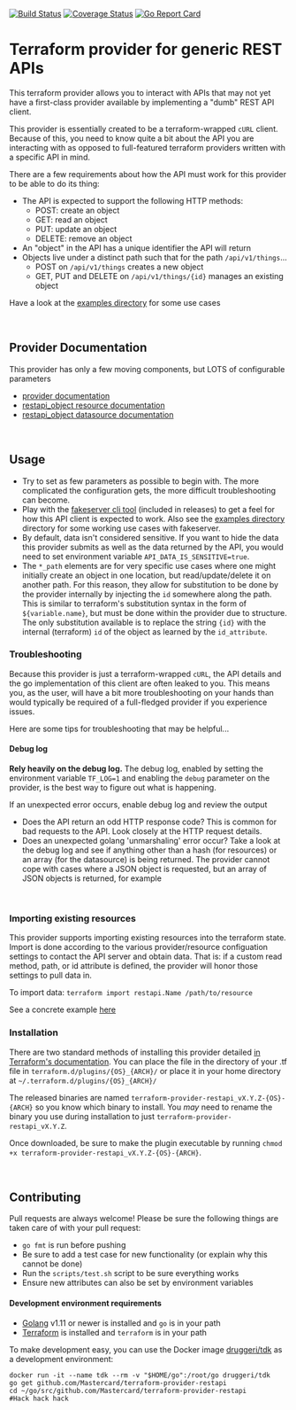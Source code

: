 [![Build Status](https://travis-ci.com/burbon/terraform-provider-restapi.svg?branch=master)](https://travis-ci.com/burbon/terraform-provider-restapi)
[![Coverage Status](https://coveralls.io/repos/github/burbon/terraform-provider-restapi/badge.svg?branch=master)](https://coveralls.io/github/burbon/terraform-provider-restapi?branch=master)
[![Go Report Card](https://goreportcard.com/badge/github.com/burbon/terraform-provider-restapi)](https://goreportcard.com/report/github.com/burbon/terraform-provider-restapi)
# Terraform provider for generic REST APIs

This terraform provider allows you to interact with APIs that may not yet have a first-class provider available by implementing a "dumb" REST API client.

This provider is essentially created to be a terraform-wrapped `cURL` client. Because of this, you need to know quite a bit about the API you are interacting with as opposed to full-featured terraform providers written with a specific API in mind.

There are a few requirements about how the API must work for this provider to be able to do its thing:
* The API is expected to support the following HTTP methods:
    * POST: create an object
    * GET: read an object
    * PUT: update an object
    * DELETE: remove an object
* An "object" in the API has a unique identifier the API will return
* Objects live under a distinct path such that for the path `/api/v1/things`...
    * POST on `/api/v1/things` creates a new object
    * GET, PUT and DELETE on `/api/v1/things/{id}` manages an existing object

Have a look at the [examples directory](examples) for some use cases

&nbsp;

## Provider Documentation
This provider has only a few moving components, but LOTS of configurable parameters
* [provider documentation](docs/index.md#restapi-provider)
* [restapi_object resource documentation](docs/resources/object.md#resource-restapi_object)
* [restapi_object datasource documentation](docs/data-sources/object.md#data-source-restapi_object)

&nbsp;

## Usage
* Try to set as few parameters as possible to begin with. The more complicated the configuration gets, the more difficult troubleshooting can become.
* Play with the [fakeserver cli tool](fakeservercli/) (included in releases) to get a feel for how this API client is expected to work. Also see the [examples directory](examples) directory for some working use cases with fakeserver.
* By default, data isn't considered sensitive. If you want to hide the data this provider submits as well as the data returned by the API, you would need to set environment variable `API_DATA_IS_SENSITIVE=true`.
* The `*_path` elements are for very specific use cases where one might initially create an object in one location, but read/update/delete it on another path. For this reason, they allow for substitution to be done by the provider internally by injecting the `id` somewhere along the path. This is similar to terraform's substitution syntax in the form of `${variable.name}`, but must be done within the provider due to structure. The only substitution available is to replace the string `{id}` with the internal (terraform) `id` of the object as learned by the `id_attribute`.

### Troubleshooting
Because this provider is just a terraform-wrapped `cURL`, the API details and the go implementation of this client are often leaked to you.
This means you, as the user, will have a bit more troubleshooting on your hands than would typically be required of a full-fledged provider if you experience issues.

Here are some tips for troubleshooting that may be helpful...

#### Debug log
**Rely heavily on the debug log.** The debug log, enabled by setting the environment variable `TF_LOG=1` and enabling the `debug` parameter on the provider, is the best way to figure out what is happening.

If an unexpected error occurs, enable debug log and review the output
* Does the API return an odd HTTP response code? This is common for bad requests to the API. Look closely at the HTTP request details.
* Does an unexpected golang 'unmarshaling' error occur? Take a look at the debug log and see if anything other than a hash (for resources) or an array (for the datasource) is being returned. The provider cannot cope with cases where a JSON object is requested, but an array of JSON objects is returned, for example

&nbsp;

### Importing existing resources
This provider supports importing existing resources into the terraform state. Import is done according to the various provider/resource configuation settings to contact the API server and obtain data. That is: if a custom read method, path, or id attribute is defined, the provider will honor those settings to pull data in.

To import data:
`terraform import restapi.Name /path/to/resource`

See a concrete example [here](examples/dummy_users_with_fakeserver.tf)
&nbsp;

### Installation
There are two standard methods of installing this provider detailed [in Terraform's documentation](https://www.terraform.io/docs/configuration/providers.html#third-party-plugins). You can place the file in the directory of your .tf file in `terraform.d/plugins/{OS}_{ARCH}/` or place it in your home directory at `~/.terraform.d/plugins/{OS}_{ARCH}/`

The released binaries are named `terraform-provider-restapi_vX.Y.Z-{OS}-{ARCH}` so you know which binary to install. You *may* need to rename the binary you use during installation to just `terraform-provider-restapi_vX.Y.Z`.

Once downloaded, be sure to make the plugin executable by running `chmod +x terraform-provider-restapi_vX.Y.Z-{OS}-{ARCH}`.

&nbsp;

## Contributing
Pull requests are always welcome! Please be sure the following things are taken care of with your pull request:
* `go fmt` is run before pushing
* Be sure to add a test case for new functionality (or explain why this cannot be done)
* Run the `scripts/test.sh` script to be sure everything works
* Ensure new attributes can also be set by environment variables

#### Development environment requirements
* [Golang](https://golang.org/dl/) v1.11 or newer is installed and `go` is in your path
* [Terraform](https://www.terraform.io/downloads.html) is installed and `terraform` is in your path

To make development easy, you can use the Docker image [druggeri/tdk](https://hub.docker.com/r/druggeri/tdk) as a development environment:
```
docker run -it --name tdk --rm -v "$HOME/go":/root/go druggeri/tdk
go get github.com/Mastercard/terraform-provider-restapi
cd ~/go/src/github.com/Mastercard/terraform-provider-restapi
#Hack hack hack
```
